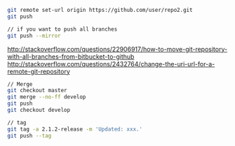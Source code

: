 
```bash
git remote set-url origin https://github.com/user/repo2.git
git push

// if you want to push all branches
git push --mirror

```
http://stackoverflow.com/questions/22906917/how-to-move-git-repository-with-all-branches-from-bitbucket-to-github
http://stackoverflow.com/questions/2432764/change-the-uri-url-for-a-remote-git-repository

```bash
// Merge
git checkout master
git merge --no-ff develop
git push
git checkout develop

```

```bash
// tag
git tag -a 2.1.2-release -m 'Updated: xxx.'
git push --tag
```
